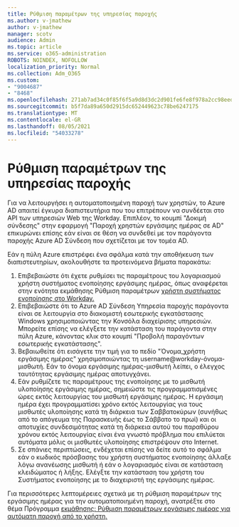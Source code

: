 ```yaml
---
title: Ρύθμιση παραμέτρων της υπηρεσίας παροχής
ms.author: v-jmathew
author: v-jmathew
manager: scotv
audience: Admin
ms.topic: article
ms.service: o365-administration
ROBOTS: NOINDEX, NOFOLLOW
localization_priority: Normal
ms.collection: Adm_O365
ms.custom:
- "9004687"
- "8468"
ms.openlocfilehash: 271ab7ad34c0f85f6f5a9d8d3dc2d901fe6fe8f978a2cc98eed986f594036f17
ms.sourcegitcommit: b5f7da89a650d2915dc652449623c78be6247175
ms.translationtype: MT
ms.contentlocale: el-GR
ms.lasthandoff: 08/05/2021
ms.locfileid: "54033278"
---
```

# <a name="configuring-the-provision-service"></a>Ρύθμιση παραμέτρων της υπηρεσίας παροχής

Για να λειτουργήσει η αυτοματοποιημένη παροχή των χρηστών, το Azure AD απαιτεί έγκυρα διαπιστευτήρια που του επιτρέπουν να συνδέεται στο API των υπηρεσιών Web της Workday. Επιπλέον, το κουμπί "Δοκιμή σύνδεσης" στην εφαρμογή "Παροχή χρηστών εργάσιμης ημέρας σε AD" επικυρώνει επίσης εάν είναι σε θέση να συνδεθεί με τον παράγοντα παροχής Azure AD Σύνδεση που σχετίζεται με τον τομέα AD.

Εάν η πύλη Azure επιστρέφει ένα σφάλμα κατά την αποθήκευση των διαπιστευτηρίων, ακολουθήστε τα προτεινόμενα βήματα παρακάτω:

1. Επιβεβαιώστε ότι έχετε ρυθμίσει τις παραμέτρους του λογαριασμού χρήστη συστήματος ενοποίησης εργάσιμης ημέρας, όπως αναφέρεται στην ενότητα εκμάθησης Ρύθμιση παραμέτρων [χρήστη συστήματος ενοποίησης στο Workday.](https://docs.microsoft.com/azure/active-directory/saas-apps/workday-inbound-tutorial)
2. Επιβεβαιώστε ότι το Azure AD Σύνδεση Υπηρεσία παροχής παράγοντα είναι σε λειτουργία στο διακομιστή εσωτερικής εγκατάστασης Windows χρησιμοποιώντας την Κονσόλα διαχείρισης υπηρεσιών. Μπορείτε επίσης να ελέγξετε την κατάσταση του παράγοντα στην πύλη Azure, κάνοντας κλικ στο κουμπί "Προβολή παραγόντων εσωτερικής εγκατάστασης".
3. Βεβαιωθείτε ότι εισάγετε την τιμή για το πεδίο "Όνομα_χρήστη εργάσιμης ημέρας" χρησιμοποιώντας τη username@workday-όνομα-μισθωτή. Εάν το όνομα εργάσιμης ημέρας-μισθωτή λείπει, ο έλεγχος ταυτότητας εργάσιμης ημέρας αποτυγχάνει.
4. Εάν ρυθμίζετε τις παραμέτρους της ενοποίησης με το μισθωτή υλοποίησης εργάσιμης ημέρας, σημειώστε τις προγραμματισμένες ώρες εκτός λειτουργίας του μισθωτή εργάσιμης ημέρας. Η εργάσιμη ημέρα έχει προγραμματίσει χρόνο εκτός λειτουργίας για τους μισθωτές υλοποίησης κατά τη διάρκεια των Σαββατοκύρων (συνήθως από το απόγευμα της Παρασκευής έως το Σάββατο το πρωί) και οι αποτυχίες συνδεσιμότητας κατά τη διάρκεια αυτού του παραθύρου χρόνου εκτός λειτουργίας είναι ένα γνωστό πρόβλημα που επιλύεται αυτόματα μόλις οι μισθωτές υλοποίησης επιστρέψουν στο Internet.
5. Σε σπάνιες περιπτώσεις, ενδέχεται επίσης να δείτε αυτό το σφάλμα εάν ο κωδικός πρόσβασης του χρήστη συστήματος ενοποίησης άλλαξε λόγω ανανέωσης μισθωτή ή εάν ο λογαριασμός είναι σε κατάσταση κλειδώματος ή λήξης. Ελέγξτε την κατάσταση του χρήστη του Συστήματος ενοποίησης με το διαχειριστή της εργάσιμης ημέρας.

Για περισσότερες λεπτομέρειες σχετικά με τη ρύθμιση παραμέτρων της εργάσιμης ημέρας για την αυτοματοποιημένη παροχή, ανατρέξτε στο θέμα Πρόγραμμα [εκμάθησης: Ρύθμιση παραμέτρων εργάσιμης ημέρας για αυτόματη παροχή από το χρήστη.](https://docs.microsoft.com/azure/active-directory/saas-apps/workday-inbound-tutorial)
